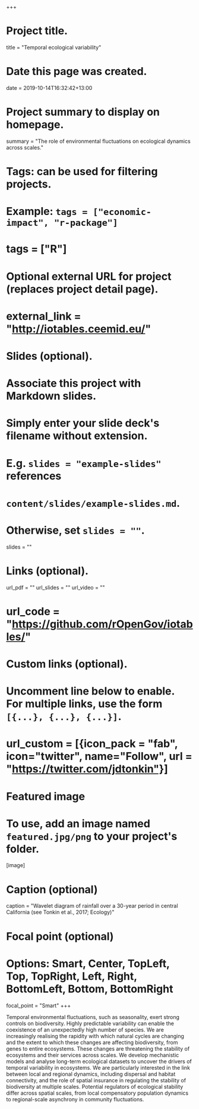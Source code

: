 +++
# Project title.
title = "Temporal ecological variability"

# Date this page was created.
date = 2019-10-14T16:32:42+13:00

# Project summary to display on homepage.
summary = "The role of environmental fluctuations on ecological dynamics across scales."

# Tags: can be used for filtering projects.
# Example: `tags = ["economic-impact", "r-package"]`
# tags = ["R"]

# Optional external URL for project (replaces project detail page).
# external_link = "http://iotables.ceemid.eu/"

# Slides (optional).
#   Associate this project with Markdown slides.
#   Simply enter your slide deck's filename without extension.
#   E.g. `slides = "example-slides"` references 
#   `content/slides/example-slides.md`.
#   Otherwise, set `slides = ""`.
slides = ""

# Links (optional).
url_pdf = ""
url_slides = ""
url_video = ""
# url_code = "https://github.com/rOpenGov/iotables/"

# Custom links (optional).
#   Uncomment line below to enable. For multiple links, use the form `[{...}, {...}, {...}]`.
# url_custom = [{icon_pack = "fab", icon="twitter", name="Follow", url = "https://twitter.com/jdtonkin"}]

# Featured image
# To use, add an image named `featured.jpg/png` to your project's folder. 
[image]
  # Caption (optional)
  caption = "Wavelet diagram of rainfall over a 30-year period in central California (see Tonkin et al., 2017; Ecology)"
  
  # Focal point (optional)
  # Options: Smart, Center, TopLeft, Top, TopRight, Left, Right, BottomLeft, Bottom, BottomRight
  focal_point = "Smart"
+++


Temporal environmental fluctuations, such as seasonality, exert strong controls on biodiversity. Highly predictable variability can enable the coexistence of an unexpectedly high number of species. We are increasingly realising the rapidity with which natural cycles are changing and the extent to which these changes are affecting biodiversity, from genes to entire ecosystems. These changes are threatening the stability of ecosystems and their services across scales. We develop mechanistic models and analyse long-term ecological datasets to uncover the drivers of temporal variability in ecosystems. We are particularly interested in the link between local and regional dynamics, including dispersal and habitat connectivity, and the role of spatial insurance in regulating the stability of biodiversity at multiple scales. Potential regulators of ecological stability differ across spatial scales, from local compensatory population dynamics to regional-scale asynchrony in community fluctuations. 



